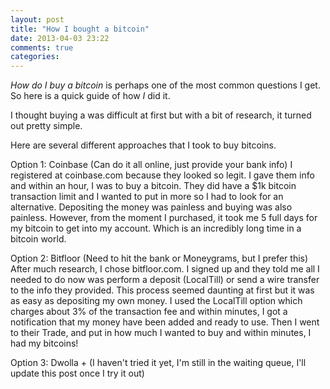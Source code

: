 ```yaml
---
layout: post
title: "How I bought a bitcoin"
date: 2013-04-03 23:22
comments: true
categories:
---
```


*How do I buy a bitcoin* is perhaps one of the most common questions I get. So here is a quick guide of how *I* did it.

I thought buying a  was difficult at first but with a bit of research, it turned out pretty simple.

Here are several different approaches that I took to buy bitcoins.

Option 1: Coinbase (Can do it all online, just provide your bank info)
I registered at coinbase.com because they looked so legit. I gave them  info and within an hour, I was  to buy a bitcoin. They did have a $1k bitcoin transaction limit and I wanted to put in more so I had to look for an alternative. Depositing the money was painless and buying was also painless. However, from the moment I purchased, it took me 5 full days for my bitcoin to get into my account. Which is an incredibly long time in a bitcoin world.

Option 2: Bitfloor (Need to hit the bank or Moneygrams, but I prefer this)
After much research, I chose bitfloor.com. I signed up and they told me all I needed to do now was perform a  deposit (LocalTill) or send a wire transfer to the info they provided. This process seemed daunting at first but it was as easy as depositing my own money. I used the LocalTill option which charges about 3% of the transaction fee and within minutes, I got a notification that my money have been added and ready to use. Then I went to their Trade, and put in how much I wanted to buy and within minutes, I had my bitcoins!

Option 3: Dwolla +  (I haven't tried it yet, I'm still in the waiting queue, I'll update this post once I try it out)